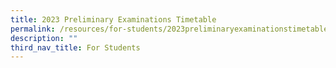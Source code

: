 ```yaml
---
title: 2023 Preliminary Examinations Timetable
permalink: /resources/for-students/2023preliminaryexaminationstimetable/
description: ""
third_nav_title: For Students
---
```

